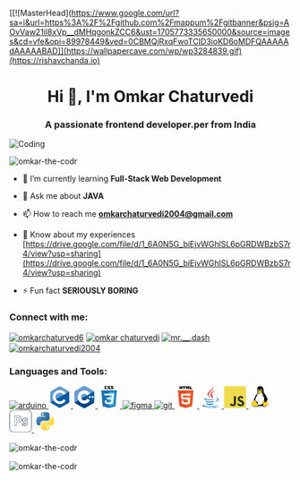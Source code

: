 [[![MasterHead](https://www.google.com/url?sa=i&url=https%3A%2F%2Fgithub.com%2Fmappum%2Fgitbanner&psig=AOvVaw21il8xVp__dMHqgonkZCC6&ust=1705773335650000&source=images&cd=vfe&opi=89978449&ved=0CBMQjRxqFwoTCID3ioKD6oMDFQAAAAAdAAAAABAD]](https://wallpapercave.com/wp/wp3284839.gif)(https://rishavchanda.io)
<h1 align="center">Hi 👋, I'm Omkar Chaturvedi</h1>
<h3 align="center">A passionate frontend developer.per from India</h3>
<img src="right" alt="Coding" width="400" src="https://www.google.com/url?sa=i&url=https%3A%2F%2Fwww.behance.net%2Fgallery%2F161921919%2FPortrait-animated-gif&psig=AOvVaw3pcBeGA39XqTvZjZcN_vn_&ust=1705773025142000&source=images&cd=vfe&opi=89978449&ved=0CBIQjRxqFwoTCKiMh_CB6oMDFQAAAAAdAAAAABAQ">

<p align="left"> <img src="https://komarev.com/ghpvc/?username=omkar-the-codr&label=Profile%20views&color=0e75b6&style=flat" alt="omkar-the-codr" /> </p>

- 🌱 I’m currently learning **Full-Stack Web Development**

- 💬 Ask me about **JAVA**

- 📫 How to reach me **omkarchaturvedi2004@gmail.com**

- 📄 Know about my experiences [https://drive.google.com/file/d/1_6A0N5G_biEjvWGhlSL6pGRDWBzbS7r4/view?usp=sharing](https://drive.google.com/file/d/1_6A0N5G_biEjvWGhlSL6pGRDWBzbS7r4/view?usp=sharing)

- ⚡ Fun fact **SERIOUSLY BORING**

<h3 align="left">Connect with me:</h3>
<p align="left">
<a href="https://twitter.com/omkarchaturved6" target="blank"><img align="center" src="https://raw.githubusercontent.com/rahuldkjain/github-profile-readme-generator/master/src/images/icons/Social/twitter.svg" alt="omkarchaturved6" height="30" width="40" /></a>
<a href="https://linkedin.com/in/omkar chaturvedi" target="blank"><img align="center" src="https://raw.githubusercontent.com/rahuldkjain/github-profile-readme-generator/master/src/images/icons/Social/linked-in-alt.svg" alt="omkar chaturvedi" height="30" width="40" /></a>
<a href="https://instagram.com/mr.__.dash" target="blank"><img align="center" src="https://raw.githubusercontent.com/rahuldkjain/github-profile-readme-generator/master/src/images/icons/Social/instagram.svg" alt="mr.__.dash" height="30" width="40" /></a>
<a href="https://www.leetcode.com/omkarchaturvedi2004" target="blank"><img align="center" src="https://raw.githubusercontent.com/rahuldkjain/github-profile-readme-generator/master/src/images/icons/Social/leet-code.svg" alt="omkarchaturvedi2004" height="30" width="40" /></a>
</p>

<h3 align="left">Languages and Tools:</h3>
<p align="left"> <a href="https://www.arduino.cc/" target="_blank" rel="noreferrer"> <img src="https://cdn.worldvectorlogo.com/logos/arduino-1.svg" alt="arduino" width="40" height="40"/> </a> <a href="https://www.cprogramming.com/" target="_blank" rel="noreferrer"> <img src="https://raw.githubusercontent.com/devicons/devicon/master/icons/c/c-original.svg" alt="c" width="40" height="40"/> </a> <a href="https://www.w3schools.com/cpp/" target="_blank" rel="noreferrer"> <img src="https://raw.githubusercontent.com/devicons/devicon/master/icons/cplusplus/cplusplus-original.svg" alt="cplusplus" width="40" height="40"/> </a> <a href="https://www.w3schools.com/css/" target="_blank" rel="noreferrer"> <img src="https://raw.githubusercontent.com/devicons/devicon/master/icons/css3/css3-original-wordmark.svg" alt="css3" width="40" height="40"/> </a> <a href="https://www.figma.com/" target="_blank" rel="noreferrer"> <img src="https://www.vectorlogo.zone/logos/figma/figma-icon.svg" alt="figma" width="40" height="40"/> </a> <a href="https://git-scm.com/" target="_blank" rel="noreferrer"> <img src="https://www.vectorlogo.zone/logos/git-scm/git-scm-icon.svg" alt="git" width="40" height="40"/> </a> <a href="https://www.w3.org/html/" target="_blank" rel="noreferrer"> <img src="https://raw.githubusercontent.com/devicons/devicon/master/icons/html5/html5-original-wordmark.svg" alt="html5" width="40" height="40"/> </a> <a href="https://www.java.com" target="_blank" rel="noreferrer"> <img src="https://raw.githubusercontent.com/devicons/devicon/master/icons/java/java-original.svg" alt="java" width="40" height="40"/> </a> <a href="https://developer.mozilla.org/en-US/docs/Web/JavaScript" target="_blank" rel="noreferrer"> <img src="https://raw.githubusercontent.com/devicons/devicon/master/icons/javascript/javascript-original.svg" alt="javascript" width="40" height="40"/> </a> <a href="https://www.linux.org/" target="_blank" rel="noreferrer"> <img src="https://raw.githubusercontent.com/devicons/devicon/master/icons/linux/linux-original.svg" alt="linux" width="40" height="40"/> </a> <a href="https://www.photoshop.com/en" target="_blank" rel="noreferrer"> <img src="https://raw.githubusercontent.com/devicons/devicon/master/icons/photoshop/photoshop-line.svg" alt="photoshop" width="40" height="40"/> </a> <a href="https://www.python.org" target="_blank" rel="noreferrer"> <img src="https://raw.githubusercontent.com/devicons/devicon/master/icons/python/python-original.svg" alt="python" width="40" height="40"/> </a> </p>

<p><img align="center" src="https://github-readme-stats.vercel.app/api/top-langs?username=omkar-the-codr&show_icons=true&locale=en&layout=compact" alt="omkar-the-codr" /></p>

<p><img align="center" src="https://github-readme-streak-stats.herokuapp.com/?user=omkar-the-codr&" alt="omkar-the-codr" /></p>
